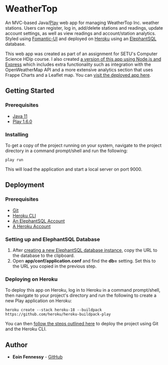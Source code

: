 # WeatherTop

An MVC-based Java/[Play](https://www.playframework.com/) web app for managing WeatherTop Inc. weather stations. 
Users can register, log in, add/delete stations and readings, update account settings, as well as view readings and
account/station analytics. Styled using [Fomantic-UI](https://fomantic-ui.com/) and deployed on 
[Heroku](https://www.heroku.com/) using an [ElephantSQL]() database.

This web app was created as part of an assignment for SETU's Computer Science HDip course. I also created [a version of this app using Node.js and Express](https://github.com/eoinfennessy/weathertop-node) which includes extra functionality such as integration with the OpenWeatherMap API and a more extensive analytics section that uses Frappe Charts and a Leaflet map. You can [visit the deployed app here](https://the-return-of-weathertop.glitch.me/).

## Getting Started
### Prerequisites
- [Java 11](https://www.oracle.com/java/technologies/downloads/#java11)
- [Play 1.6.0](https://www.playframework.com/releases)

### Installing
To get a copy of the project running on your system, navigate to the project directory in a command prompt/shell and 
run the following:
```
play run
```
This will load the application and start a local server on port 9000.

## Deployment
### Prerequisites
- [Git](https://git-scm.com/book/en/v2/Getting-Started-Installing-Git)
- [Heroku CLI](https://devcenter.heroku.com/articles/heroku-cli)
- [An ElephantSQL Account](https://customer.elephantsql.com/signup)
- [A Heroku Account](https://signup.heroku.com/)

### Setting up and ElephantSQL Database
1. After [creating a new ElephantSQL database instance](https://www.elephantsql.com/docs/index.html), copy the URL to the
database to the clipboard.
2. Open **app/conf/application.conf** and find the **db=** setting. Set this to the URL you copied in the previous step.

### Deploying on Heroku
To deploy this app on Heroku, log in to Heroku in a command prompt/shell, then navigate to your project's directory and
 run the following to create a new Play application on Heroku:
```
heroku create --stack heroku-18 --buildpack https://github.com/heroku/heroku-buildpack-play
```
You can then [follow the steps outlined here](https://devcenter.heroku.com/articles/git#create-a-heroku-remote) to 
deploy the project using Git and the Heroku CLI.

## Author
- **Eoin Fennessy** - [GitHub](https://github.com/eoinfennessy)
